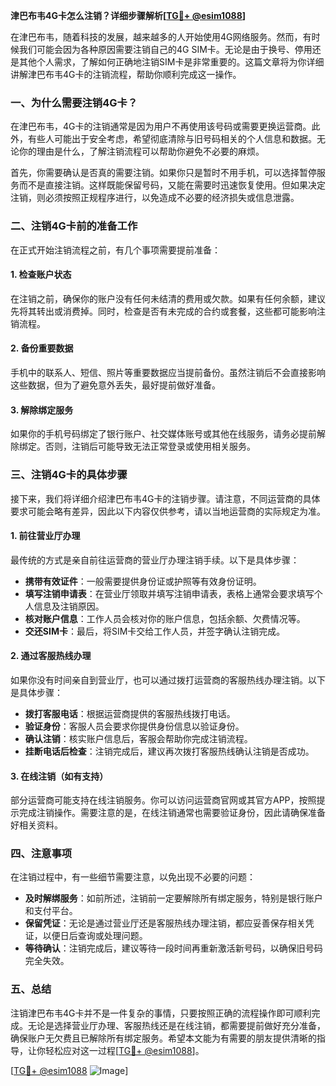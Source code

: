 **津巴布韦4G卡怎么注销？详细步骤解析[[TG💪+ @esim1088](https://t.me/s/esim1088)]**

在津巴布韦，随着科技的发展，越来越多的人开始使用4G网络服务。然而，有时候我们可能会因为各种原因需要注销自己的4G SIM卡。无论是由于换号、停用还是其他个人需求，了解如何正确地注销SIM卡是非常重要的。这篇文章将为你详细讲解津巴布韦4G卡的注销流程，帮助你顺利完成这一操作。

### 一、为什么需要注销4G卡？

在津巴布韦，4G卡的注销通常是因为用户不再使用该号码或需要更换运营商。此外，有些人可能出于安全考虑，希望彻底清除与旧号码相关的个人信息和数据。无论你的理由是什么，了解注销流程可以帮助你避免不必要的麻烦。

首先，你需要确认是否真的需要注销。如果你只是暂时不用手机，可以选择暂停服务而不是直接注销。这样既能保留号码，又能在需要时迅速恢复使用。但如果决定注销，则必须按照正规程序进行，以免造成不必要的经济损失或信息泄露。

### 二、注销4G卡前的准备工作

在正式开始注销流程之前，有几个事项需要提前准备：

#### 1. **检查账户状态**
   在注销之前，确保你的账户没有任何未结清的费用或欠款。如果有任何余额，建议先将其转出或消费掉。同时，检查是否有未完成的合约或套餐，这些都可能影响注销流程。

#### 2. **备份重要数据**
   手机中的联系人、短信、照片等重要数据应当提前备份。虽然注销后不会直接影响这些数据，但为了避免意外丢失，最好提前做好准备。

#### 3. **解除绑定服务**
   如果你的手机号码绑定了银行账户、社交媒体账号或其他在线服务，请务必提前解除绑定。否则，注销后可能导致无法正常登录或使用相关服务。

### 三、注销4G卡的具体步骤

接下来，我们将详细介绍津巴布韦4G卡的注销步骤。请注意，不同运营商的具体要求可能会略有差异，因此以下内容仅供参考，请以当地运营商的实际规定为准。

#### 1. **前往营业厅办理**
   最传统的方式是亲自前往运营商的营业厅办理注销手续。以下是具体步骤：
   - **携带有效证件**：一般需要提供身份证或护照等有效身份证明。
   - **填写注销申请表**：在营业厅领取并填写注销申请表，表格上通常会要求填写个人信息及注销原因。
   - **核对账户信息**：工作人员会核对你的账户信息，包括余额、欠费情况等。
   - **交还SIM卡**：最后，将SIM卡交给工作人员，并签字确认注销完成。

#### 2. **通过客服热线办理**
   如果你没有时间亲自到营业厅，也可以通过拨打运营商的客服热线办理注销。以下是具体步骤：
   - **拨打客服电话**：根据运营商提供的客服热线拨打电话。
   - **验证身份**：客服人员会要求你提供身份信息以验证身份。
   - **确认注销**：核实账户信息后，客服会帮助你完成注销流程。
   - **挂断电话后检查**：注销完成后，建议再次拨打客服热线确认注销是否成功。

#### 3. **在线注销（如有支持）**
   部分运营商可能支持在线注销服务。你可以访问运营商官网或其官方APP，按照提示完成注销操作。需要注意的是，在线注销通常也需要验证身份，因此请确保准备好相关资料。

### 四、注意事项

在注销过程中，有一些细节需要注意，以免出现不必要的问题：

- **及时解绑服务**：如前所述，注销前一定要解除所有绑定服务，特别是银行账户和支付平台。
- **保留凭证**：无论是通过营业厅还是客服热线办理注销，都应妥善保存相关凭证，以便日后查询或处理问题。
- **等待确认**：注销完成后，建议等待一段时间再重新激活新号码，以确保旧号码完全失效。

### 五、总结

注销津巴布韦4G卡并不是一件复杂的事情，只要按照正确的流程操作即可顺利完成。无论是选择营业厅办理、客服热线还是在线注销，都需要提前做好充分准备，确保账户无欠费且已解除所有绑定服务。希望本文能为有需要的朋友提供清晰的指导，让你轻松应对这一过程[[TG💪+ @esim1088](https://t.me/s/esim1088)]。

[[TG💪+ @esim1088](https://t.me/s/esim1088) ![Image](https://i.postimg.cc/4NQfJmqS/Snipaste-2025-05-13-00-14-12.png)]